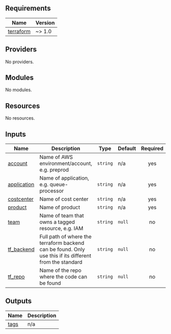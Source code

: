 ## Requirements

| Name | Version |
|------|---------|
| <a name="requirement_terraform"></a> [terraform](#requirement\_terraform) | ~> 1.0 |

## Providers

No providers.

## Modules

No modules.

## Resources

No resources.

## Inputs

| Name | Description | Type | Default | Required |
|------|-------------|------|---------|:--------:|
| <a name="input_account"></a> [account](#input\_account) | Name of AWS environment/account, e.g. preprod | `string` | n/a | yes |
| <a name="input_application"></a> [application](#input\_application) | Name of application, e.g. queue-processor | `string` | n/a | yes |
| <a name="input_costcenter"></a> [costcenter](#input\_costcenter) | Name of cost center | `string` | n/a | yes |
| <a name="input_product"></a> [product](#input\_product) | Name of product | `string` | n/a | yes |
| <a name="input_team"></a> [team](#input\_team) | Name of team that owns a tagged resource, e.g. IAM | `string` | `null` | no |
| <a name="input_tf_backend"></a> [tf\_backend](#input\_tf\_backend) | Full path of where the terraform backend can be found. Only use this if its different from the standard | `string` | `null` | no |
| <a name="input_tf_repo"></a> [tf\_repo](#input\_tf\_repo) | Name of the repo where the code can be found | `string` | `null` | no |

## Outputs

| Name | Description |
|------|-------------|
| <a name="output_tags"></a> [tags](#output\_tags) | n/a |
